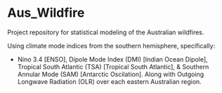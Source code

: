 # Aus_Wildfire
Project repository for statistical modeling of the Australian wildfires.

Using climate mode indices from the southern hemisphere, specifically:
-  Nino 3.4 \[ENSO\], Dipole Mode Index (DMI) \[Indian Ocean Dipole\], Tropical South Atlantic (TSA) \[Tropical South Atlantic\], \& Southern Annular Mode (SAM) \[Antarctic Oscilation\].
Along with Outgoing Longwave Radiation (OLR) over each eastern Australian region. 
